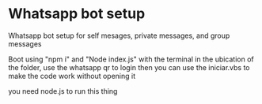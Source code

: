 # Whatsapp bot setup
 Whatsapp bot setup for self mesages, private messages, and group messages

 Boot using "npm i" and "Node index.js" with the terminal in the ubication of the folder, use the whatsapp qr to login then you can use the iniciar.vbs to make the code work without opening it

you need node.js to run this thing
